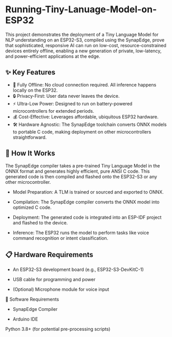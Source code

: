 # Running-Tiny-Lanuage-Model-on-ESP32
This project demonstrates the deployment of a Tiny Language Model for NLP understanding on an ESP32-S3, compiled using the SynapEdge, prove that sophisticated, responsive AI can run on low-cost, resource-constrained devices entirely offline, enabling a new generation of private, low-latency, and power-efficient applications at the edge.

## ✨ Key Features
 - 🛜 Fully Offline: No cloud connection required. All inference happens locally on the ESP32.
 - 🔒 Privacy-First: User data never leaves the device.
 - ⚡ Ultra-Low Power: Designed to run on battery-powered microcontrollers for extended periods.
 - 💰 Cost-Effective: Leverages affordable, ubiquitous ESP32 hardware.
 - 🛠️ Hardware Agnostic: The SynapEdge toolchain converts ONNX models to portable C code, making deployment on other microcontrollers straightforward.

## 🚀 How It Works
The SynapEdge compiler takes a pre-trained Tiny Language Model in the ONNX format and generates highly efficient, pure ANSI C code. This generated code is then compiled and flashed onto the ESP32-S3 or any other microcontroller.
- Model Preparation: A TLM is trained or sourced and exported to ONNX.

- Compilation: The SynapEdge compiler converts the ONNX model into optimized C code.

- Deployment: The generated code is integrated into an ESP-IDF project and flashed to the device.

- Inference: The ESP32 runs the model to perform tasks like voice command recognition or intent classification.

## 📋 Hardware Requirements
- An ESP32-S3 development board (e.g., ESP32-S3-DevKitC-1)

- USB cable for programming and power

- (Optional) Microphone module for voice input

🧩 Software Requirements
- SynapEdge Compiler

- Arduino IDE

Python 3.8+ (for potential pre-processing scripts)
